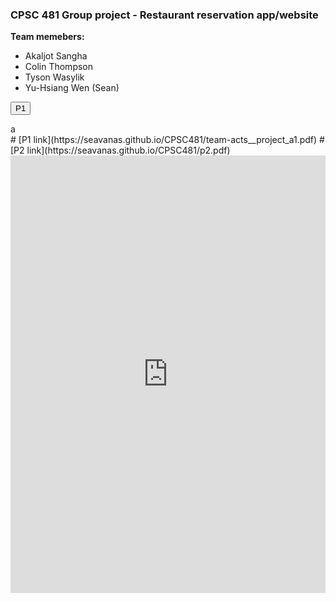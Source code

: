 ### CPSC 481 Group project - Restaurant reservation app/website
**Team memebers:**
* Akaljot Sangha
* Colin Thompson
* Tyson Wasylik
* Yu-Hsiang Wen (Sean)

<script>
  function p1_click() {document.getElementById("p1_pdf").innerHTML = "<embed src='https://seavanas.github.io/CPSC481/team-acts__project_a1.pdf' type='application/pdf' width='100%' height='700px'></embed>"}
</script>

<button onclick="p1_click()">P1</button>
<div id="p1_pdf">a</div>
# [P1 link](https://seavanas.github.io/CPSC481/team-acts__project_a1.pdf)
# [P2 link](https://seavanas.github.io/CPSC481/p2.pdf)
<embed src="https://seavanas.github.io/CPSC481/p2.pdf" type="application/pdf" width="100%" height="700px">
